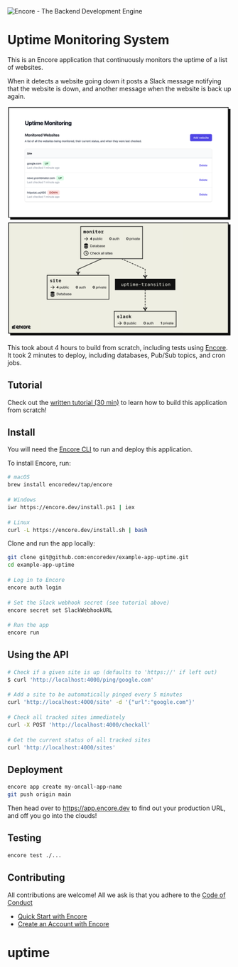 <img width="200px" src="https://encore.dev/assets/branding/logo/logo.svg" alt="Encore - The Backend Development Engine" />

# Uptime Monitoring System

This is an Encore application that continuously monitors the uptime of a list of websites.

When it detects a website going down it posts a Slack message notifying that the website is down, and another message when the website is back up again.

![Frontend](./images/frontend.png)
![Encore Flow](./images/encore-flow.png)

This took about 4 hours to build from scratch, including tests using [Encore](https://encore.dev). It took 2 minutes to deploy, including databases, Pub/Sub topics, and cron jobs.

## Tutorial

Check out the [written tutorial (30 min)](https://encore.dev/docs/tutorials/uptime) to learn how to build this application from scratch!

## Install

You will need the [Encore CLI](https://encore.dev/docs/install)
to run and deploy this application.

To install Encore, run:
```bash
# macOS 
brew install encoredev/tap/encore

# Windows
iwr https://encore.dev/install.ps1 | iex

# Linux
curl -L https://encore.dev/install.sh | bash
```

Clone and run the app locally:
```bash
git clone git@github.com:encoredev/example-app-uptime.git
cd example-app-uptime

# Log in to Encore
encore auth login

# Set the Slack webhook secret (see tutorial above)
encore secret set SlackWebhookURL

# Run the app
encore run
```

## Using the API

```bash
# Check if a given site is up (defaults to 'https://' if left out)
$ curl 'http://localhost:4000/ping/google.com'

# Add a site to be automatically pinged every 5 minutes
curl 'http://localhost:4000/site' -d '{"url":"google.com"}'

# Check all tracked sites immediately
curl -X POST 'http://localhost:4000/checkall'

# Get the current status of all tracked sites
curl 'http://localhost:4000/sites'
```

## Deployment

```bash
encore app create my-oncall-app-name
git push origin main
```

Then head over to <https://app.encore.dev> to find out your production URL, and off you go into the clouds!

## Testing

```bash
encore test ./...
```

## Contributing

All contributions are welcome! All we ask is that you adhere to the [Code of Conduct](https://github.com/encoredev/encore/blob/main/CODE_OF_CONDUCT.md)

- [Quick Start with Encore](https://encore.dev/docs/quick-start)
- [Create an Account with Encore](https://encore.dev/login)
# uptime
